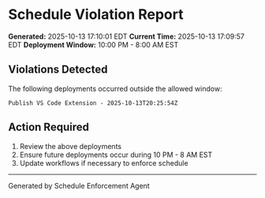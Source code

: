 # Schedule Violation Report

**Generated:** 2025-10-13 17:10:01 EDT
**Current Time:** 2025-10-13 17:09:57 EDT
**Deployment Window:** 10:00 PM - 8:00 AM EST

## Violations Detected

The following deployments occurred outside the allowed window:

```
Publish VS Code Extension - 2025-10-13T20:25:54Z
```

## Action Required

1. Review the above deployments
2. Ensure future deployments occur during 10 PM - 8 AM EST
3. Update workflows if necessary to enforce schedule

---

Generated by Schedule Enforcement Agent
